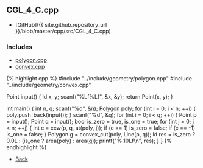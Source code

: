 ## CGL_4_C.cpp

- [GitHub]({{ site.github.repository_url }}/blob/master/cpp/src/CGL_4_C.cpp)

### Includes

- [polygon.cpp](../include/geometry/polygon)
- [convex.cpp](../include/geometry/convex)

{% highlight cpp %}
#include "../include/geometry/polygon.cpp"
#include "../include/geometry/convex.cpp"

Point input() {
  ld x, y;
  scanf("%Lf%Lf", &x, &y);
  return Point(x, y);
}

int main() {
  int n, q;
  scanf("%d", &n);
  Polygon poly;
  for (int i = 0; i < n; ++i) {
    poly.push_back(input());
  }
  scanf("%d", &q);
  for (int i = 0; i < q; ++i) {
    Point p = input();
    Point q = input();
    bool is_zero = true, is_one = true;
    for (int j = 0; j < n; ++j) {
      int c = ccw(p, q, at(poly, j));
      if (c == 1) is_zero = false;
      if (c == -1) is_one = false;
    }
    Polygon g = convex_cut(poly, Line(p, q));
    ld res = is_zero ? 0.0L : (is_one ? area(poly) : area(g));
    printf("%.10Lf\n", res);
  }
}
{% endhighlight %}

- [Back](../..)
